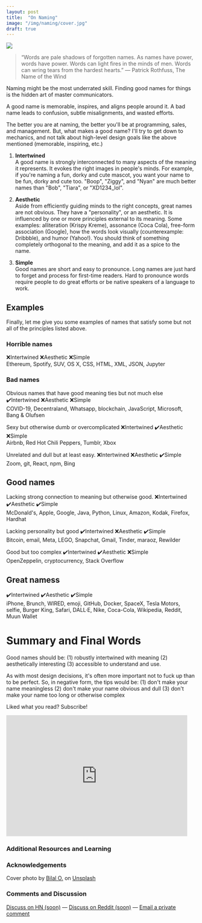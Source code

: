 ```yaml
---
layout: post
title:  "On Naming"
image: "/img/naming/cover.jpg"
draft: true
---
```

<img class="cover" src="{{ page.image }}">

> “Words are pale shadows of forgotten names. As names have power, words have power. Words can light fires in the minds of men. Words can wring tears from the hardest hearts.”
> ― Patrick Rothfuss, The Name of the Wind

Naming might be the most underrated skill.
Finding good names for things is the hidden art of master communicators. 

A good name is memorable, inspires, and aligns people around it. A bad name leads to confusion, subtle misalignments, and wasted efforts. 

The better you are at naming, the better you'll be at programming, sales, and management.
But, what makes a good name? I'll try to get down to mechanics, and not talk about high-level design goals like the above mentioned (memorable, inspiring, etc.) 

1. **Intertwined**  
A good name is strongly interconnected to many aspects of the meaning it represents. It evokes the right images in people's minds. For example, if you're naming a fun, dorky and cute mascot, you want your name to be fun, dorky and cute too. "Boop", "Ziggy", and "Nyan" are much better names than "Bob", "Tiara", or "XD1234_lol".  

2. **Aesthetic**  
Aside from efficiently guiding minds to the right concepts, great names are not obvious. They have a "personality", or an aesthetic. It is influenced by one or more principles external to its meaning. Some examples: alliteration (Krispy Kreme), assonance (Coca Cola), free-form association (Google), how the words look visually (counterexample: Dribbble), and humor (Yahoo!). You should think of something completely orthogonal to the meaning, and add it as a spice to the name.  

3. **Simple**  
Good names are short and easy to pronounce. Long names are just hard to forget and process for first-time readers. Hard to pronounce words require people to do great efforts or be native speakers of a language to work.  


## Examples

Finally, let me give you some examples of names that satisfy some but not all of the principles listed above.

### Horrible names
❌Intertwined ❌Aesthetic ❌Simple  
Ethereum, Spotify, SUV, OS X, CSS, HTML, XML, JSON, Jupyter  

### Bad names
Obvious names that have good meaning ties but not much else
✔️Intertwined ❌Aesthetic ❌Simple  
COVID-19, Decentraland, Whatsapp, blockchain, JavaScript, Microsoft, Bang & Olufsen  

Sexy but otherwise dumb or overcomplicated
❌Intertwined ✔️Aesthetic ❌Simple  
Airbnb, Red Hot Chili Peppers, Tumblr, Xbox  

Unrelated and dull but at least easy.
❌Intertwined ❌Aesthetic ✔️Simple  
Zoom, git, React, npm, Bing  

## Good names
Lacking strong connection to meaning but otherwise good.
❌Intertwined ✔️Aesthetic ✔️Simple  
McDonald's, Apple, Google, Java, Python, Linux, Amazon, Kodak, Firefox, Hardhat  

Lacking personality but good
✔️Intertwined ❌Aesthetic ✔️Simple  
Bitcoin, email, Meta, LEGO, Snapchat, Gmail, Tinder, maraoz, Rewilder  

Good but too complex
✔️Intertwined ✔️Aesthetic ❌Simple  
OpenZeppelin, cryptocurrency, Stack Overflow  
  
## Great namess
✔️Intertwined ✔️Aesthetic ✔️Simple  
iPhone, Brunch, WIRED, emoji, GitHub, Docker, SpaceX, Tesla Motors, selfie, Burger King, Safari, DALL·E, Nike, Coca-Cola, Wikipedia, Reddit, Muun Wallet  

# Summary and Final Words 
Good names should be: (1) robustly intertwined with meaning (2) aesthetically interesting (3) accessible to understand and use.

As with most design decisions, it's often more important not to fuck up than to be perfect. So, in negative form, the tips would be:
(1) don't make your name meaningless
(2) don't make your name obvious and dull
(3) don't make your name too long or otherwise complex

Liked what you read? Subscribe!
<div style="text-align: center">
	<iframe style="display:block;" src="https://maraoz.substack.com/embed" width="480" height="320" style="border:1px solid #EEE; background:white;" frameborder="0" scrolling="no"></iframe>
</div>

### Additional Resources and Learning

### Acknowledgements
Cover photo by <a href="https://unsplash.com/@lightcircle">Bilal O.</a> on <a href="https://unsplash.com/">Unsplash</a>
  
### Comments and Discussion
[Discuss on HN (soon)]() — [Discuss on Reddit (soon)]() — [Email a private comment](mailto:naming@maraoz.com)


